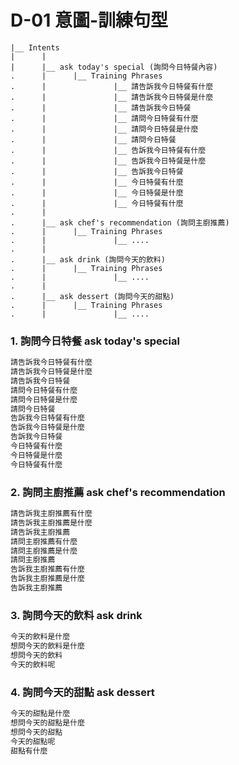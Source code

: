 # D-01 意圖-訓練句型


```
|__ Intents
|      |
|      |__ ask today's special (詢問今日特餐內容)
.      |      |__ Training Phrases
.      |               |__ 請告訴我今日特餐有什麼
.      |               |__ 請告訴我今日特餐是什麼
.      |               |__ 請告訴我今日特餐
.      |               |__ 請問今日特餐有什麼
.      |               |__ 請問今日特餐是什麼
.      |               |__ 請問今日特餐
.      |               |__ 告訴我今日特餐有什麼
.      |               |__ 告訴我今日特餐是什麼
.      |               |__ 告訴我今日特餐
.      |               |__ 今日特餐有什麼
.      |               |__ 今日特餐是什麼
.      |               |__ 今日特餐有什麼
.      |
.      |__ ask chef's recommendation (詢問主廚推薦)
.      |      |__ Training Phrases
.      |               |__ ....
.      |
.      |__ ask drink (詢問今天的飲料)
.      |      |__ Training Phrases
.      |               |__ ....
.      |
.      |__ ask dessert (詢問今天的甜點)
.      |      |__ Training Phrases
.      |               |__ ....
```

### 1. 詢問今日特餐 ask today's special

``` javascript
請告訴我今日特餐有什麼
請告訴我今日特餐是什麼
請告訴我今日特餐
請問今日特餐有什麼
請問今日特餐是什麼
請問今日特餐
告訴我今日特餐有什麼
告訴我今日特餐是什麼
告訴我今日特餐
今日特餐有什麼
今日特餐是什麼
今日特餐有什麼
```

### 2. 詢問主廚推薦 ask chef's recommendation

``` javascript
請告訴我主廚推薦有什麼
請告訴我主廚推薦是什麼
請告訴我主廚推薦
請問主廚推薦有什麼
請問主廚推薦是什麼
請問主廚推薦
告訴我主廚推薦有什麼
告訴我主廚推薦是什麼
告訴我主廚推薦
```


### 3. 詢問今天的飲料 ask drink

``` javascript
今天的飲料是什麼
想問今天的飲料是什麼
想問今天的飲料
今天的飲料呢
```

### 4. 詢問今天的甜點 ask dessert

``` javascript
今天的甜點是什麼
想問今天的甜點是什麼
想問今天的甜點
今天的甜點呢
甜點有什麼
```
